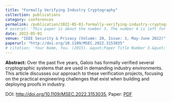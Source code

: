 ```yaml
---
title: "Formally Verifying Industry Cryptography"
collection: publications
category: conferences
permalink: /publication/2022-05-01-formally-verifying-industry-cryptography
# excerpt: 'This paper is about the number 3. The number 4 is left for future work.'
date: 2022-05-01
venue: "IEEE Security & Privacy (Volume: 20, Issue: 3, May-June 2022)"
paperurl: "http://doi.org/10.1109/MSEC.2022.3153035"
# citation: 'Your Name, You. (2015). &quot;Paper Title Number 3.&quot; <i>Journal 1</i>. 1(3).'
---
```


**Abstract:** Over the past five years, Galois has formally verified several cryptographic systems that are used in demanding industry environments. This article discusses our approach to these verification projects, focusing on the practical engineering challenges that exist when building and deploying proofs in industry.

DOI: <http://doi.org/10.1109/MSEC.2022.3153035>, Paper: [PDF](https://mikedodds.github.io/files/publication/2022-05-01-formally-verifying-industry-cryptography.pdf)